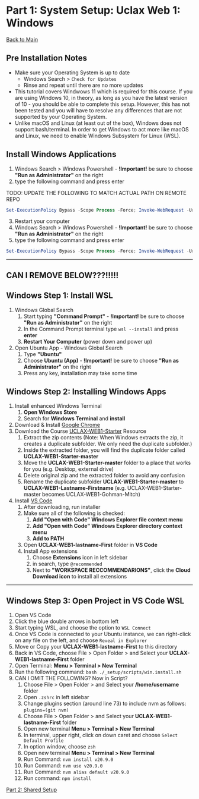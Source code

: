 # Part 1: System Setup: Uclax Web 1: Windows

[Back to Main](../SETUP.md)

## Pre Installation Notes

-   Make sure your Operating System is up to date
    -   Windows Search > `Check for Updates`
    -   Rinse and repeat until there are no more updates
-   This tutorial covers Windwows 11 which is required for this course. If you are using Windows 10, in theory, as long as you have the latest version of 10 - you should be able to complete this setup. However, this has not been tested and you will have to resolve any differences that are not supported by your Operating System.
-   Unlike macOS and Linux (at least out of the box), Windows does not support bash/terminal. In order to get Windows to act more like macOS and Linux, we need to enable Windows Subsystem for Linux (WSL).

## Install Windows Applications

1. Windows Search > Windows Powershell - **!Important!** be sure to choose **"Run as Administrator"** on the right
2. type the following command and press enter

TODO: UPDATE THE FOLLOWING TO MATCH ACTUAL PATH ON REMOTE REPO

```powershell
Set-ExecutionPolicy Bypass -Scope Process -Force; Invoke-WebRequest -Uri "https://github.com/uclax-teach/uclax-web1-gohman-mitch-2025/blob/master/_start_here/scripts/windows11/1.install-windows-wsl.ps1" -UseBasicParsing | Invoke-Expression
```

3. Restart your computer
4. Windows Search > Windows Powershell - **!Important!** be sure to choose **"Run as Administrator"** on the right
5. type the following command and press enter

```powershell
Set-ExecutionPolicy Bypass -Scope Process -Force; Invoke-WebRequest -Uri "https://github.com/uclax-teach/uclax-web1-gohman-mitch-2025/blob/master/_start_here/scripts/windows11/2.install-windows-apps.ps1" -UseBasicParsing | Invoke-Expression
```

---

## CAN I REMOVE BELOW???!!!!!

## Windows Step 1: Install WSL

1. Windows Global Search
    1. Start typing **"Command Prompt"** - **!Important!** be sure to choose **"Run as Administrator"** on the right
    2. In the Command Prompt terminal type `wsl --install` and press **enter**
    3. **Restart Your Computer** (power down and power up)
2. Open Ubuntu App - Windows Global Search
    1. Type **"Ubuntu"**
    2. Choose **Ubuntu (App)** - **!Important!** be sure to choose **"Run as Administrator"** on the right
    3. Press any key, installation may take some time

## Windows Step 2: Installing Windows Apps

1. Install enhanced Windows Terminal
    1. **Open Windows Store**
    2. Search for **Windows Terminal** and **install**
2. Download & Install <a href="https://www.google.com/chrome/" target="googleChrome">Google Chrome</a>
3. Download the Course [UCLAX-WEB1-Starter](https://github.com/uclax-teach/UCLAX-Web1-Starter/archive/refs/heads/master.zip) Resource
    1. Extract the zip contents (Note: When Windows extracts the zip, it creates a duplicate subfolder. We only need the duplicate subfolder.)
    2. Inside the extracted folder, you will find the duplicate folder called **UCLAX-WEB1-Starter-master**
    3. Move the **UCLAX-WEB1-Starter-master** folder to a place that works for you (e.g. Desktop, external drive)
    4. Delete original zip and the extracted folder to avoid any confusion
    5. Rename the duplicate subfolder **UCLAX-WEB1-Starter-master** to **UCLAX-WEB1-Lastname-Firstname** (e.g. UCLAX-WEB1-Starter-master becomes UCLAX-WEB1-Gohman-Mitch)
4. Install <a href="https://code.visualstudio.com/download" target="vsCodeInstall">VS Code</a>
    1. After downloading, run installer
    2. Make sure all of the following is checked:
        1. **Add "Open with Code" Windows Explorer file context menu**
        2. **Add "Open with Code" Windows Explorer directory context menu**
        3. **Add to PATH**
    3. Open **UCLAX-WEB1-lastname-First** folder in **VS Code**
    4. Install App extensions
        1. Choose **Extensions** icon in left sidebar
        2. in search, type `@recommended`
        3. Next to **"WORKSPACE RECCOMMENDARIONS"**, click the **Cloud Download icon** to install all extensions

---

## Windows Step 3: Open Project in VS Code WSL

1. Open VS Code
2. Click the blue double arrows in bottom left
3. Start typing WSL, and choose the option to `WSL Connect`
4. Once VS Code is connected to your Ubuntu instance, we can right-click on any file on the left, and choose `Reveal in Explorer`
5. Move or Copy your **UCLAX-WEB1-lastname-First** to this directory
6. Back in VS Code, choose File > Open Folder > and Select your **UCLAX-WEB1-lastname-First** folder
7. Open Terminal: **Menu > Terminal > New Terminal**
8. Run the following command: `bash ./_setup/scripts/win.install.sh`
9. CAN I OMIT THE FOLLOWING? Now in Script?
    1. Choose File > Open Folder > and Select your **/home/username** folder
    2. Open `.zshrc` in left sidebar
    3. Change plugins section (around line 73) to include nvm as follows: `plugins=(git nvm)`
    4. Choose File > Open Folder > and Select your **UCLAX-WEB1-lastname-First** folder
    5. Open new terminal **Menu > Terminal > New Terminal**
    6. In terminal, upper right, click on down caret and choose `Select Default Profile`
    7. In option window, choose `zsh`
    8. Open new terminal **Menu > Terminal > New Terminal**
    9. Run Command: `nvm install v20.9.0`
    10. Run Command: `nvm use v20.9.0`
    11. Run Command: `nvm alias default v20.9.0`
    12. Run command: `npm install`

[Part 2: Shared Setup](./Shared-Setup.md)
